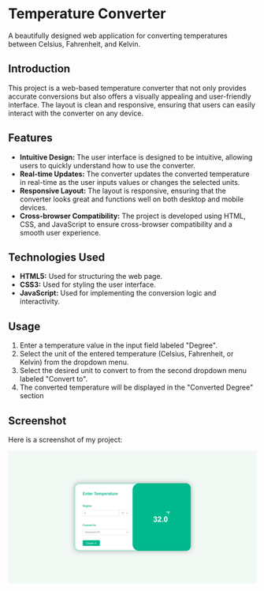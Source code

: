 # Temperature Converter

A beautifully designed web application for converting temperatures between Celsius, Fahrenheit, and Kelvin.

## Introduction

This project is a web-based temperature converter that not only provides accurate conversions but also offers a visually appealing and user-friendly interface. The layout is clean and responsive, ensuring that users can easily interact with the converter on any device.

## Features

- **Intuitive Design:** The user interface is designed to be intuitive, allowing users to quickly understand how to use the converter.
- **Real-time Updates:** The converter updates the converted temperature in real-time as the user inputs values or changes the selected units.
- **Responsive Layout:** The layout is responsive, ensuring that the converter looks great and functions well on both desktop and mobile devices.
- **Cross-browser Compatibility:** The project is developed using HTML, CSS, and JavaScript to ensure cross-browser compatibility and a smooth user experience.

## Technologies Used

- **HTML5:** Used for structuring the web page.
- **CSS3:** Used for styling the user interface.
- **JavaScript:** Used for implementing the conversion logic and interactivity.

## Usage
1. Enter a temperature value in the input field labeled "Degree".
2.  Select the unit of the entered temperature (Celsius, Fahrenheit, or Kelvin) from the dropdown menu.
3. Select the desired unit to convert to from the second dropdown menu labeled "Convert to".
4. The converted temperature will be displayed in the "Converted Degree" section

## Screenshot
Here is a screenshot of my project:

![screenshot](screenshot.png)

